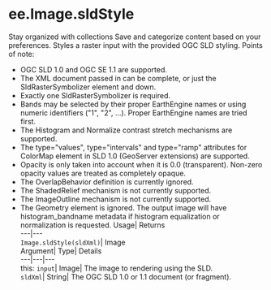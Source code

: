  
#  ee.Image.sldStyle 
Stay organized with collections  Save and categorize content based on your preferences. 
Styles a raster input with the provided OGC SLD styling. 
Points of note:
* OGC SLD 1.0 and OGC SE 1.1 are supported.
* The XML document passed in can be complete, or just the SldRasterSymbolizer element and down.
* Exactly one SldRasterSymbolizer is required.
* Bands may be selected by their proper EarthEngine names or using numeric identifiers ("1", "2", ...). Proper EarthEngine names are tried first.
* The Histogram and Normalize contrast stretch mechanisms are supported.
* The type="values", type="intervals" and type="ramp" attributes for ColorMap element in SLD 1.0 (GeoServer extensions) are supported.
* Opacity is only taken into account when it is 0.0 (transparent). Non-zero opacity values are treated as completely opaque.
* The OverlapBehavior definition is currently ignored.
* The ShadedRelief mechanism is not currently supported.
* The ImageOutline mechanism is not currently supported.
* The Geometry element is ignored.
The output image will have histogram_bandname metadata if histogram equalization or normalization is requested.
Usage| Returns  
---|---  
`Image.sldStyle(sldXml)`| Image  
Argument| Type| Details  
---|---|---  
this: `input`| Image| The image to rendering using the SLD.  
`sldXml`| String| The OGC SLD 1.0 or 1.1 document (or fragment).  
